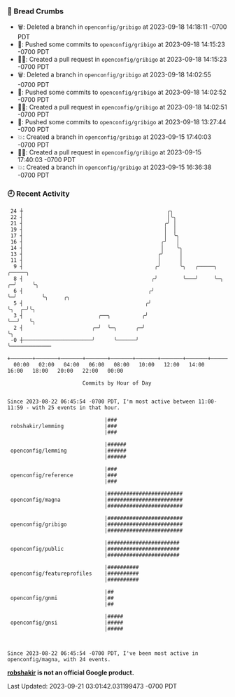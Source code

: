 ### 🍞 Bread Crumbs

 * 🗑: Deleted a branch in `openconfig/gribigo` at 2023-09-18 14:18:11 -0700 PDT
 * 🚢: Pushed some commits to `openconfig/gribigo` at 2023-09-18 14:15:23 -0700 PDT
 * ✍🏼: Created a pull request in `openconfig/gribigo` at 2023-09-18 14:15:23 -0700 PDT
 * 🗑: Deleted a branch in `openconfig/gribigo` at 2023-09-18 14:02:55 -0700 PDT
 * 🚢: Pushed some commits to `openconfig/gribigo` at 2023-09-18 14:02:52 -0700 PDT
 * ✍🏼: Created a pull request in `openconfig/gribigo` at 2023-09-18 14:02:51 -0700 PDT
 * 🚢: Pushed some commits to `openconfig/gribigo` at 2023-09-18 13:27:44 -0700 PDT
 * 💥: Created a branch in `openconfig/gribigo` at 2023-09-15 17:40:03 -0700 PDT
 * ✍🏼: Created a pull request in `openconfig/gribigo` at 2023-09-15 17:40:03 -0700 PDT
 * 💥: Created a branch in `openconfig/gribigo` at 2023-09-15 16:36:38 -0700 PDT

### 🕘 Recent Activity
```
 24 ┼                                              ╭╮
 22 ┤                                              │╰╮
 21 ┤                                             ╭╯ │
 19 ┤                                             │  │
 17 ┤                                             │  ╰╮
 16 ┤                                            ╭╯   │
 14 ┤                                            │    ╰╮
 13 ┤                                           ╭╯     │
 11 ┤                                           │      │
  9 ┤                                          ╭╯      ╰╮   ╭─────╮     ╭─────╮
  8 ┤                                         ╭╯        ╰───╯     ╰─╮ ╭─╯     ╰╮
  6 ┤                                        ╭╯                     ╰─╯        ╰╮     ╭╮
  5 ┤                                       ╭╯                                  ╰╮  ╭─╯╰╮
  3 ┤                        ╭──╮          ╭╯                                    ╰──╯   ╰╮
  2 ┤                      ╭─╯  ╰─╮      ╭─╯                                             ╰╮
 -0 ┼──────────────────────╯      ╰──────╯                                                ╰─────────────
    +───────+───────+───────+───────+───────+───────+───────+───────+───────+───────+───────+───────+────
  00:00   02:00   04:00   06:00   08:00   10:00   12:00   14:00   16:00   18:00   20:00   22:00   00:00   

						Commits by Hour of Day


Since 2023-08-22 06:45:54 -0700 PDT, I'm most active between 11:00-11:59 - with 25 events in that hour.

```



```
                               |###
 robshakir/lemming             |###
                               |###

                               |######
 openconfig/lemming            |######
                               |######

                               |###
 openconfig/reference          |###
                               |###

                               |########################
 openconfig/magna              |########################
                               |########################

                               |########################
 openconfig/gribigo            |########################
                               |########################

                               |#######################
 openconfig/public             |#######################
                               |#######################

                               |##########
 openconfig/featureprofiles    |##########
                               |##########

                               |##
 openconfig/gnmi               |##
                               |##

                               |#####
 openconfig/gnsi               |#####
                               |#####



Since 2023-08-22 06:45:54 -0700 PDT, I've been most active in openconfig/magna, with 24 events.

```
**[robshakir](mailto:robjs@google.com) is not an official Google product.**  


Last Updated: 2023-09-21 03:01:42.031199473 -0700 PDT
